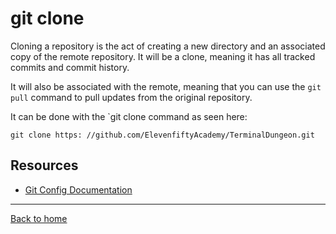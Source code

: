 # git clone

Cloning a repository is the act of creating a new directory and an associated copy of the remote repository. It will be a clone, meaning it has all tracked commits and commit history. 

It will also be associated with the remote, meaning that you can use the `git pull` command to pull updates from the original repository.

It can be done with the `git clone   command as seen here:
```
git clone https: //github.com/ElevenfiftyAcademy/TerminalDungeon.git
```

## Resources

- [Git Config Documentation](https://git-scm.com/docs/git-clone)

---

[Back to home](README.md../)

